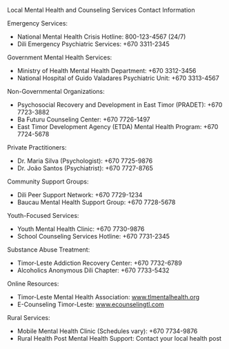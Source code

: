 Local Mental Health and Counseling Services Contact Information

Emergency Services:
- National Mental Health Crisis Hotline: 800-123-4567 (24/7)
- Dili Emergency Psychiatric Services: +670 3311-2345

Government Mental Health Services:
- Ministry of Health Mental Health Department: +670 3312-3456
- National Hospital of Guido Valadares Psychiatric Unit: +670 3313-4567

Non-Governmental Organizations:
- Psychosocial Recovery and Development in East Timor (PRADET): +670 7723-3882
- Ba Futuru Counseling Center: +670 7726-1497
- East Timor Development Agency (ETDA) Mental Health Program: +670 7724-5678

Private Practitioners:
- Dr. Maria Silva (Psychologist): +670 7725-9876
- Dr. João Santos (Psychiatrist): +670 7727-8765

Community Support Groups:
- Dili Peer Support Network: +670 7729-1234
- Baucau Mental Health Support Group: +670 7728-5678

Youth-Focused Services:
- Youth Mental Health Clinic: +670 7730-9876
- School Counseling Services Hotline: +670 7731-2345

Substance Abuse Treatment:
- Timor-Leste Addiction Recovery Center: +670 7732-6789
- Alcoholics Anonymous Dili Chapter: +670 7733-5432

Online Resources:
- Timor-Leste Mental Health Association: www.tlmentalhealth.org
- E-Counseling Timor-Leste: www.ecounselingtl.com

Rural Services:
- Mobile Mental Health Clinic (Schedules vary): +670 7734-9876
- Rural Health Post Mental Health Support: Contact your local health post